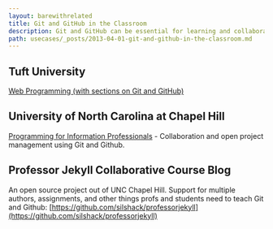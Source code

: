 ```yaml
---
layout: barewithrelated
title: Git and GitHub in the Classroom
description: Git and GitHub can be essential for learning and collaborating with students and teachers in the classroom.
path: usecases/_posts/2013-04-01-git-and-github-in-the-classroom.md
---
```


## Tuft University
[Web Programming (with sections on Git and GitHub)](http://tuftsdev.github.io/WebProgramming/)

## University of North Carolina at Chapel Hill
[Programming for Information Professionals](silshack.github.io/fall2013) - Collaboration and open project management using Git and Github.

## Professor Jekyll Collaborative Course Blog
An open source project out of UNC Chapel Hill.  Support for multiple authors, assignments, and other things profs and students need to teach Git and Github:
[https://github.com/silshack/professorjekyll](https://github.com/silshack/professorjekyll)

